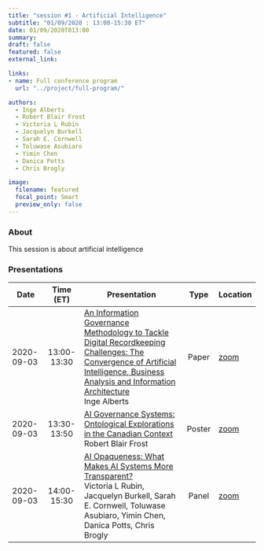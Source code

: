 ```yaml
---
title: "session #1 - Artificial Intelligence"
subtitle: "01/09/2020 : 13:00-15:30 ET"
date: 01/09/2020T013:00
summary: 
draft: false
featured: false
external_link: 

links:
- name: Full conference program
  url: "../project/full-program/"

authors:
  - Inge Alberts
  - Robert Blair Frost
  - Victoria L Rubin
  - Jacquelyn Burkell
  - Sarah E. Cornwell
  - Toluwase Asubiaro
  - Yimin Chen
  - Danica Potts
  - Chris Brogly

image:
  filename: featured
  focal_point: Smart
  preview_only: false
---
```


### About

This session is about artificial intelligence

### Presentations

|Date|Time (ET)|Presentation|Type|Location|
|----|:----:|------------|:--:|--------|
|2020-09-03|13:00-13:30|[An Information Governance Methodology to Tackle Digital Recordkeeping Challenges: The Convergence of Artificial Intelligence, Business Analysis and Information Architecture](../../talk/an-information-governance-methodology-to-tackle-digital-recordkeeping-challenges/)<br>Inge Alberts|Paper|[zoom](link)|
|2020-09-03|13:30-13:50|[AI Governance Systems: Ontological Explorations in the Canadian Context](../../talk/ai-governance-systems/)<br>Robert Blair Frost|Poster|[zoom](link)|
|2020-09-03|14:00-15:30|[AI Opaqueness: What Makes AI Systems More Transparent?](../../talk/ai-opaqueness/)<br>Victoria L Rubin, Jacquelyn Burkell, Sarah E. Cornwell, Toluwase Asubiaro, Yimin Chen, Danica Potts, Chris Brogly|Panel|[zoom](link)|